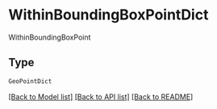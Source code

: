 # WithinBoundingBoxPointDict

WithinBoundingBoxPoint

## Type
```python
GeoPointDict
```


[[Back to Model list]](../../../README.md#models-v2-link) [[Back to API list]](../../../README.md#documentation-for-api-endpoints) [[Back to README]](../../../README.md)
